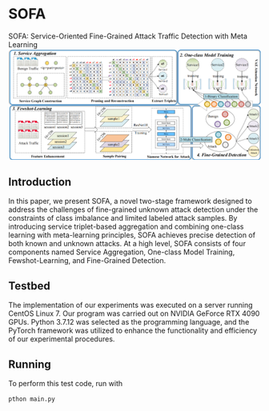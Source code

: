 # SOFA
SOFA: Service-Oriented Fine-Grained Attack Traffic Detection with Meta Learning
![image](https://github.com/zeroDetect/SOFA/blob/main/img/framework.png)


## Introduction
In this paper, we present SOFA, a novel two-stage framework designed to address the challenges of fine-grained unknown attack detection under the constraints of class imbalance and limited labeled attack samples. By introducing service triplet-based aggregation and combining one-class learning with meta-learning principles, SOFA achieves precise detection of both known and unknown attacks. At a high level, SOFA consists of four components named Service Aggregation, One-class Model Training, Fewshot-Learning, and Fine-Grained Detection.

## Testbed
The implementation of our experiments was executed on a server running CentOS Linux 7. Our program was carried out on NVIDIA GeForce RTX 4090 GPUs. Python 3.7.12 was selected as the programming language, and the PyTorch framework was utilized to enhance the functionality and efficiency of our experimental procedures. 

## Running
To perform this test code, run with
```
pthon main.py
```
